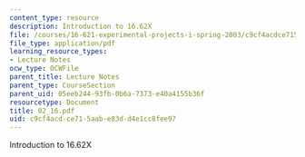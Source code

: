 ```yaml
---
content_type: resource
description: Introduction to 16.62X
file: /courses/16-621-experimental-projects-i-spring-2003/c9cf4acdce715aabe83dd4e1cc8fee97_02_16.pdf
file_type: application/pdf
learning_resource_types:
- Lecture Notes
ocw_type: OCWFile
parent_title: Lecture Notes
parent_type: CourseSection
parent_uid: 05eeb244-93fb-0b6a-7373-e40a4155b36f
resourcetype: Document
title: 02_16.pdf
uid: c9cf4acd-ce71-5aab-e83d-d4e1cc8fee97
---
```

Introduction to 16.62X

